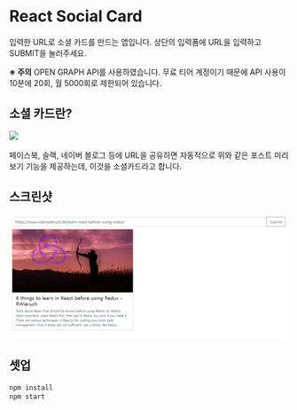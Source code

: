 # React Social Card
입력한 URL로 소셜 카드를 만드는 앱입니다. 
상단의 입력폼에 URL을 입력하고 SUBMIT을 눌러주세요.

 **※ 주의**
OPEN GRAPH API를 사용하였습니다. 무료 티어 계정이기 때문에 API 사용이 10분에 20회, 월 5000회로 제한되어 있습니다.


## 소셜 카드란?
![
](https://daveceddia.com/images/social-card.png)

페이스북, 슬랙, 네이버 블로그 등에 URL을 공유하면 자동적으로 위와 같은 포스트 미리보기 기능을 제공하는데, 이것을 소셜카드라고 합니다.

## 스크린샷
![enter image description here](./socialcard.PNG)

 ## 셋업
 ```
 npm install
 npm start
 ```
 